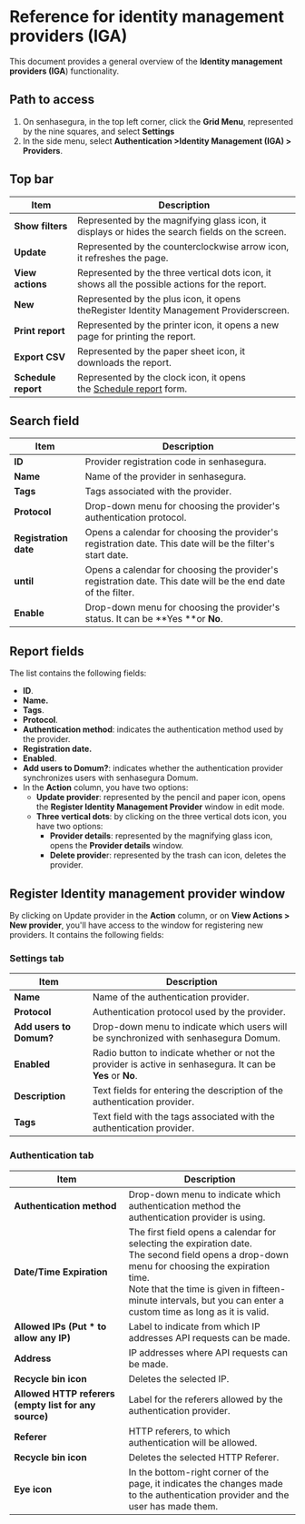 # Reference for identity management providers (IGA)

This document provides a general overview of the **Identity management providers (IGA**) functionality.

## Path to access

1. On senhasegura, in the top left corner, click the **Grid Menu**, represented by the nine squares, and select **Settings**
2. In the side menu, select **Authentication >Identity Management (IGA) > Providers**.

## Top bar

| Item                      | Description                                                                                                                                                                                            |
| ------------------------- | ------------------------------------------------------------------------------------------------------------------------------------------------------------------------------------------------------ |
| **Show filters**    | Represented by the magnifying glass icon, it displays or hides the search fields on the screen.                                                                                                        |
| **Update**          | Represented by the counterclockwise arrow icon, it refreshes the page.                                                                                                                                 |
| **View actions**    | Represented by the three vertical dots icon, it shows all the possible actions for the report.                                                                                                         |
| **New**             | Represented by the plus icon, it opens theRegister Identity Management Providerscreen.                                                                                                                 |
| **Print report**    | Represented by the printer icon, it opens a new page for printing the report.                                                                                                                          |
| **Export CSV**      | Represented by the paper sheet icon, it downloads the report.                                                                                                                                          |
| **Schedule report** | Represented by the clock icon, it opens the [Schedule report](https://docs.senhasegura.io/v3-31/docs/en/general-information-how-to-issue-download-and-schedule-device-reports#scheduling-reports) form. |

## Search field

| Item                        | Description                                                                                                   |
| --------------------------- | ------------------------------------------------------------------------------------------------------------- |
| **ID**                | Provider registration code in senhasegura.                                                                    |
| **Name**              | Name of the provider in senhasegura.                                                                          |
| **Tags**              | Tags associated with the provider.                                                                            |
| **Protocol**          | Drop-down menu for choosing the provider's authentication protocol.                                           |
| **Registration date** | Opens a calendar for choosing the provider's registration date. This date will be the filter's start date.    |
| **until**             | Opens a calendar for choosing the provider's registration date. This date will be the end date of the filter. |
| **Enable**            | Drop-down menu for choosing the provider's status. It can be **Yes **or **No**.                            |

## Report fields

The list contains the following fields:

* **ID**.
* **Name.**
* **Tags**.
* **Protocol**.
* **Authentication method**: indicates the authentication method used by the provider.
* **Registration date.**
* **Enabled**.
* **Add users to Domum?**: indicates whether the authentication provider synchronizes users with senhasegura Domum.
* In the **Action** column, you have two options:
  * **Update provider**: represented by the pencil and paper icon, opens the **Register Identity Management Provider** window in edit mode.
  * **Three vertical dots**: by clicking on the three vertical dots icon, you have two options:
    * **Provider details**: represented by the magnifying glass icon, opens the **Provider details** window.
    * **Delete provide**r: represented by the trash can icon, deletes the provider.

## Register Identity management provider window

By clicking on Update provider in the **Action** column, or on **View Actions > New provider**, you'll have access to the window for registering new providers. It contains the following fields:

### Settings tab

| Item                          | Description                                                                                                   |
| ----------------------------- | ------------------------------------------------------------------------------------------------------------- |
| **Name**                | Name of the authentication provider.                                                                          |
| **Protocol**            | Authentication protocol used by the provider.                                                                 |
| **Add users to Domum?** | Drop-down menu to indicate which users will be synchronized with senhasegura Domum.                           |
| **Enabled**             | Radio button to indicate whether or not the provider is active in senhasegura. It can be **Yes** or **No**. |
| **Description**         | Text fields for entering the description of the authentication provider.                                      |
| **Tags**                | Text field with the tags associated with the authentication provider.                                         |

### Authentication tab

| Item                                                   | Description                                                                                                                                                                                                                                                                |
| ------------------------------------------------------ | -------------------------------------------------------------------------------------------------------------------------------------------------------------------------------------------------------------------------------------------------------------------------- |
| **Authentication method**                             | Drop-down menu to indicate which authentication method the authentication provider is using.                                                                                                                                                                               |
| **Date/Time Expiration**                              | The first field opens a calendar for selecting the expiration date. <br />The second field opens a drop-down menu for choosing the expiration time. <br />Note that the time is given in fifteen-minute intervals, but you can enter a custom time as long as it is valid. |
| **Allowed IPs (Put * to allow any IP)**               | Label to indicate from which IP addresses API requests can be made.                                                                                                                                                                                                        |
| **Address**                                           | IP addresses where API requests can be made.                                                                                                                                                                                                                               |
| **Recycle bin icon**                                  | Deletes the selected IP.                                                                                                                                                                                                                                                   |
| **Allowed HTTP referers (empty list for any source)** | Label for the referers allowed by the authentication provider.                                                                                                                                                                                                             |
| **Referer**                                           | HTTP referers, to which authentication will be allowed.                                                                                                                                                                                                                    |
| **Recycle bin icon**                                  | Deletes the selected HTTP Referer.                                                                                                                                                                                                                                         |
| **Eye icon**                                          | In the bottom-right corner of the page, it indicates the changes made to the authentication provider and the <br />user has made them.                                                                                                                                     |
